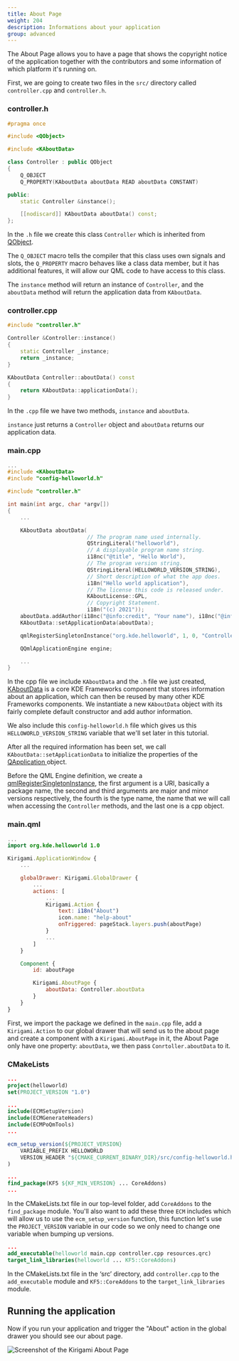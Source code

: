 ```yaml
---
title: About Page
weight: 204
description: Informations about your application
group: advanced
---
```


The About Page allows you to have a page that shows the copyright notice of the application together with the contributors and some information of which platform it's running on.

First, we are going to create two files in the `src/` directory called `controller.cpp` and `controller.h`.

### controller.h
```C++
#pragma once

#include <QObject>

#include <KAboutData>

class Controller : public QObject
{
    Q_OBJECT
    Q_PROPERTY(KAboutData aboutData READ aboutData CONSTANT)

public:
    static Controller &instance();

    [[nodiscard]] KAboutData aboutData() const;
};
```

In the `.h` file we create this class `Controller` which is inherited from [QObject](https://doc.qt.io/qt-5/qobject.html).


The `Q_OBJECT` macro tells the compiler that this class uses own signals and slots, the `Q_PROPERTY` macro behaves like a class data member, but it has additional features, it will allow our QML code to have access to this class.


The `instance` method will return an instance of `Controller`, and the `aboutData` method will return the application data from `KAboutData`.

### controller.cpp

```C++
#include "controller.h"

Controller &Controller::instance()
{
    static Controller _instance;
    return _instance;
}

KAboutData Controller::aboutData() const
{
    return KAboutData::applicationData();
}
```

In the `.cpp` file we have two methods, `instance` and `aboutData`.

`instance` just returns a `Controller` object and `aboutData` returns our application data.

### main.cpp

```C++
...
#include <KAboutData>
#include "config-helloworld.h"

#include "controller.h"

int main(int argc, char *argv[])
{
    ...

    KAboutData aboutData(
                         // The program name used internally.
                         QStringLiteral("helloworld"),
                         // A displayable program name string.
                         i18nc("@title", "Hello World"),
                         // The program version string.
                         QStringLiteral(HELLOWORLD_VERSION_STRING),
                         // Short description of what the app does.
                         i18n("Hello world application"),
                         // The license this code is released under.
                         KAboutLicense::GPL,
                         // Copyright Statement.
                         i18n("(c) 2021"));
    aboutData.addAuthor(i18nc("@info:credit", "Your name"), i18nc("@info:credit", "Author Role"), QStringLiteral("your@email.com"), QStringLiteral("https://yourwebsite.com"));
    KAboutData::setApplicationData(aboutData);

    qmlRegisterSingletonInstance("org.kde.helloworld", 1, 0, "Controller", &Controller::instance());

    QQmlApplicationEngine engine;

    ...
}
```

In the cpp file we include `KAboutData` and the `.h` file we just created, [KAboutData](docs:kcoreaddons;KAboutData) is a core KDE Frameworks component that stores information about an application, which can then be reused by many other KDE Frameworks components. We instantiate a new `KAboutData` object with its fairly complete default constructor and add author information.


We also include this `config-helloworld.h` file which gives us this `HELLOWORLD_VERSION_STRING` variable that we'll set later in this tutorial.

After all the required information has been set, we call `KAboutData::setApplicationData` to initialize the properties of the [QApplication ](https://doc.qt.io/qt-5/qapplication.html) object.


Before the QML Engine definition, we create a [qmlRegisterSingletonInstance](https://doc.qt.io/qt-5/qqmlengine.html#qmlRegisterSingletonInstance), the first argument is a URI, basically a package name, the second and third arguments are major and minor versions respectively, the fourth is the type name, the name that we will call when accessing the `Controller` methods, and the last one is a cpp object.


### main.qml

```QML
...
import org.kde.helloworld 1.0

Kirigami.ApplicationWindow {
    ...

    globalDrawer: Kirigami.GlobalDrawer {
        ...
        actions: [
            ...
            Kirigami.Action {
                text: i18n("About")
                icon.name: "help-about"
                onTriggered: pageStack.layers.push(aboutPage)
            }
            ...
        ]
    }

    Component {
        id: aboutPage

        Kirigami.AboutPage {
            aboutData: Controller.aboutData
        }
    }
}
```

First, we import the package we defined in the `main.cpp` file, add a `Kirigami.Action` to our global drawer that will send us to the about page and create a component with a `Kirigami.AboutPage` in it, the About Page only have one property: `aboutData`, we then pass `Conrtoller.aboutData` to it.


### CMakeLists

```CMAKE
...
project(helloworld)
set(PROJECT_VERSION "1.0")

...
include(ECMSetupVersion)
include(ECMGenerateHeaders)
include(ECMPoQmTools)
...

ecm_setup_version(${PROJECT_VERSION}
    VARIABLE_PREFIX HELLOWORLD
    VERSION_HEADER "${CMAKE_CURRENT_BINARY_DIR}/src/config-helloworld.h"
)

...
find_package(KF5 ${KF_MIN_VERSION} ... CoreAddons)
...
```

In the CMakeLists.txt file in our top-level folder, add `CoreAddons` to the `find_package` module. You'll also want to add these three `ECM` includes which will allow us to use the `ecm_setup_version` function, this function let's use the `PROJECT_VERSION` variable in our code so we only need to change one variable when bumping up versions.

```CMAKE
...
add_executable(helloworld main.cpp controller.cpp resources.qrc)
target_link_libraries(helloworld ... KF5::CoreAddons)
```

In the CMakeLists.txt file in the ‘src’ directory, add `controller.cpp` to the `add_executable` module and `KF5::CoreAddons` to the `target_link_libraries` module.

## Running the application

Now if you run your application and trigger the "About" action in the global drawer you should see our about page.

![Screenshot of the Kirigami About Page](about-page.png)
